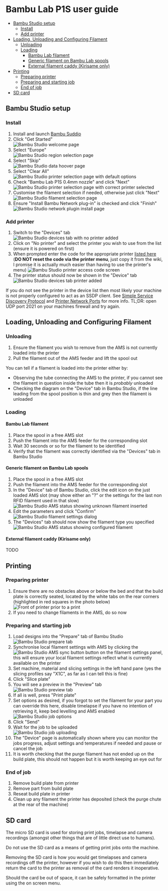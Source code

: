 # Bambu Lab P1S user guide

- [Bambu Studio setup](#bambu-studio-setup)
  - [Install](#install)
  - [Add printer](#add-printer)
- [Loading, Unloading and Configuring Filament](#loading-unloading-and-configuring-filament)
  - [Unloading](#unloading)
  - [Loading](#loading)
    - [Bambu Lab filament](#bambu-lab-filament)
    - [Generic filament on Bambu Lab spools](#generic-filament-on-bambu-lab-spools)
    - [External filament caddy (Kirisame only)](#external-filament-caddy-kirisame-only)
- [Printing](#printing)
  - [Preparing printer](#preparing-printer)
  - [Preparing and starting job](#preparing-and-starting-job)
  - [End of job](#end-of-job)
- [SD card](#sd-card)

## Bambu Studio setup

### Install

1. Install and launch [Bambu Suddio](https://bambulab.com/en/download/studio)
2. Click "Get Started"  
   ![Bambu Studio welcome page](./images/bambu_studio_welcome.png)
3. Select "Europe"  
   ![Bambu Studio region selection page](./images/bambu_studio_region.png)
4. Select "Skip"  
   ![Bambu Studio data hoover page](./images/bambu_studio_data_hoover.png)
5. Select "Clear All"  
   ![Bambu Studio printer selection page with default options](./images/bambu_studio_printer_selection_1.png)
6. Check "Bambu Lab P1S 0.4mm nozzle" and click "Next"  
   ![Bambu Studio printer selection page with correct printer selected](./images/bambu_studio_printer_selection_2.png)
7. Customise the filament selection if needed, otherwise just click "Next"  
   ![Bambu Studio filament selection page](./images/bambu_studio_filament_selection.png)
8. Ensure "Install Bambu Network plug-in" is checked and click "Finish"  
   ![Bambu Studio network plugin install page](./images/bambu_studio_network_plugin.png)

### Add printer

1. Switch to the "Devices" tab  
   ![Bambu Studio devices tab with no printer added](./images/bambu_studio_empty_devices_tab.png)
2. Click on "No printer" and select the printer you wish to use from the list (ensure it is powered on first)
3. When prompted enter the code for the appropriate printer [listed here](.#essential-information) (**DO NOT reset the code via the printer menu**, just copy it from the wiki, I promise it is actually much easier than having to use the printer's menu)
   ![Bambu Studio printer access code screen](./images/bambu_studio_access_code.png)
4. The printer status should now be shown in the "Device" tab  
   ![Bambu Studio devices tab printer added](./images/bambu_studio_devices_tab.png)

If you do not see the printer in the device list then most likely your machine is not properly configured to act as an SSDP client.
See [Simple Service Discovery Protocol](https://en.wikipedia.org/wiki/Simple_Service_Discovery_Protocol) and [Printer Network Ports](https://wiki.bambulab.com/en/general/printer-network-ports) for more info.
TL;DR: open UDP port 2021 on your machines firewall and try again.

## Loading, Unloading and Configuring Filament

### Unloading

1. Ensure the filament you wish to remove from the AMS is not currently loaded into the printer
2. Pull the filament out of the AMS feeder and lift the spool out

You can tell if a filament is loaded into the printer either by:

- Observing the tube connecting the AMS to the printer, if you cannot see the filament in question inside the tube then it is *probably* unloaded
- Checking the diagram on the "Device" tab in Bambu Studio, if the line leading from the spool position is thin and grey then the filament is unloaded

### Loading

#### Bambu Lab filament

1. Place the spool in a free AMS slot
2. Push the filament into the AMS feeder for the corresponding slot
3. Wait 30 seconds or so for the filament to be identified
4. Verify that the filament was correctly identified via the "Devices" tab in Bambu Studio

#### Generic filament on Bambu Lab spools

1. Place the spool in a free AMS slot
2. Push the filament into the AMS feeder for the corresponding slot
3. In the "Device" tab of Bambu Studio, click the edit icon on the just loaded AMS slot (may show either an "?" or the settings for the last non RFID filament used in that slow)  
   ![Bambu Studio AMS status showing unknown filament inserted](./images/ams_unknown.png)
4. Edit the parameters and click "Confirm"  
   ![Bambu Studio filament settings dialog](./images/ams_filament_settings.png)
5. The "Devices" tab should now show the filament type you specified  
   ![Bambu Studio AMS status showing configured filament](./images/ams_filament_configured.png)

#### External filament caddy (Kirisame only)

TODO

## Printing

### Preparing printer

1. Ensure there are no obstacles above or below the bed and that the build plate is correctly seated, located by the white tabs on the rear corners (highlighted in red squares in the photo below)  
   ![Front of printer prior to a print](./images/printer_front_checks.jpg)
2. If you need to change filaments in the AMS, do so now

### Preparing and starting job

1. Load designs into the "Prepare" tab of Bambu Studio  
   ![Bambu Studio prepare tab](./images/print_prepare.png)
2. Synchronise local filament settings with AMS by clicking the ![Bambu Studio AMS sync button](./images/ams_sync_filament.png) button on the filament settings panel, this will ensure your local filament settings reflect what is currently available on the printer
3. Set machine, material and slicing settings in the left hand pane (yes the slicing profiles say "X1C", as far as I can tell this is fine)
4. Click "Slice plate"
5. You will see a preview in the "Preview" tab  
   ![Bambu Studio preview tab](./images/print_sliced.png)
6. If all is well, press "Print plate"
7. Set options as desired, if you forgot to set the filament for your part you can override this here, disable timelapse if you have no intention of retrieving it, keep bed levelling and AMS enabled  
   ![Bambu Studio job options](./images/print_options.png)
8. Click "Send"
9. Wait for the job to be uploaded  
   ![Bambu Studio job uploading](./images/print_send.png)
10. The "Device" page is automatically shown where you can monitor the jobs progress, adjust settings and temperatures if needed and pause or cancel the job
11. It is worth checking that the purge filament has not ended up on the build plate, this should not happen but it is worth keeping an eye out for

### End of job

1. Remove build plate from printer
2. Remove part from build plate
3. Reseat build plate in printer
4. Clean up any filament the printer has deposited (check the purge chute at the rear of the machine)

## SD card

The micro SD card is used for storing print jobs, timelapse and camera recordings (amongst other things that are of little direct use to humans).

Do not use the SD card as a means of getting print jobs onto the machine.

Removing the SD card is how you would get timelapses and camera recordings off the printer, however if you wish to do this then immediately return the card to the printer as removal of the card renders it inoperative.

Should the card be out of space, it can be safely formatted in the printer using the on screen menu.
